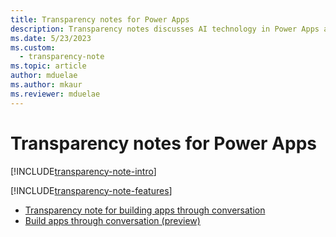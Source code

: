 ```yaml
---
title: Transparency notes for Power Apps
description: Transparency notes discusses AI technology in Power Apps and the key considerations for making use of this technology responsibly.
ms.date: 5/23/2023
ms.custom: 
  - transparency-note
ms.topic: article
author: mduelae
ms.author: mkaur
ms.reviewer: mduelae
---
```


# Transparency notes for Power Apps

[!INCLUDE[transparency-note-intro](../../includes/transparency-note-intro.md)]

[!INCLUDE[transparency-note-features](../../includes/transparency-note-features.md)]

- [Transparency note for building apps through conversation](transparency-note-build-apps-conversation.md)
- [Build apps through conversation (preview)](../canvas-apps/ai-conversations-create-app.md)
